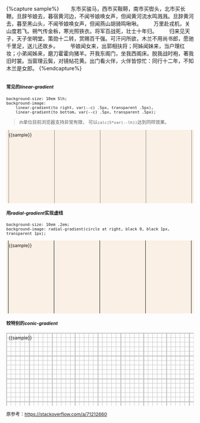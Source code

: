 {%capture sample%}
　　东市买骏马，西市买鞍鞯，南市买辔头，北市买长鞭。旦辞爷娘去，暮宿黄河边，不闻爷娘唤女声，但闻黄河流水鸣溅溅。旦辞黄河去，暮至黑山头，不闻爷娘唤女声，但闻燕山胡骑鸣啾啾。
　　万里赴戎机，关山度若飞。朔气传金柝，寒光照铁衣。将军百战死，壮士十年归。
　　归来见天子，天子坐明堂。策勋十二转，赏赐百千强。可汗问所欲，木兰不用尚书郎，愿驰千里足，送儿还故乡。
　　爷娘闻女来，出郭相扶将；阿姊闻妹来，当户理红妆；小弟闻姊来，磨刀霍霍向猪羊。开我东阁门，坐我西阁床。脱我战时袍，著我旧时裳。当窗理云鬓，对镜帖花黄。出门看火伴，火伴皆惊忙：同行十二年，不知木兰是女郎。
{%endcapture%}

<div class='c1' style="container-type:inline-size">
<div class='c2' style=
"
font-size:calc(100cqw/41);
--c:Gray;">

#### 常见的*linear-gradient*
```
background-size: 10em 5lh;
background-image:
	linear-gradient(to right, var(--c) .5px, transparent .5px),
	linear-gradient(to bottom, var(--c) .5px, transparent .5px);
```
>*lh*单位目前浏览器支持非常有限，
可以`calc(5*var(--lh))`达到同样效果。
<div class='t2' style=
"
height:15em;padding:.5em;background:linen;
background-position:.5em .5em;
background-size: 10em 5lh;
background-image:
	linear-gradient(to right, var(--c) .5px, transparent .5px),
	linear-gradient(to bottom, var(--c) .5px, transparent .5px);
">
	{{sample}}</div>

#### 用*radial-gradient*实现虚线
```
background-size: 10em .2em;
background-image: radial-gradient(circle at right, black 0, black 1px, transparent 1px);
```
<div class='t3' style=
"
height:15em;padding: .5em;background:linen;
background-position-x: .5em;
background-size: 10em .2em;
background-image: radial-gradient(circle at right, black 0, black 1px, transparent 1px);
">
	{{sample}}</div>

#### 较特别的*conic-gradient*
<div class='t3' style=
"
height:15em;padding:.5em;
background-position:.5em .5em;
--s: 5em; /* control the size */
--_g: #0000 90deg,silver 0;
background: 
	conic-gradient(from 90deg at 2px 2px,var(--_g)) 0 0/var(--s) var(--s),
	conic-gradient(from 90deg at 1px 1px,var(--_g)) 0 0/calc(var(--s)/5) calc(var(--s)/5)
">
	{{sample}}</div>

原参考：https://stackoverflow.com/a/71212660
</div></div>
